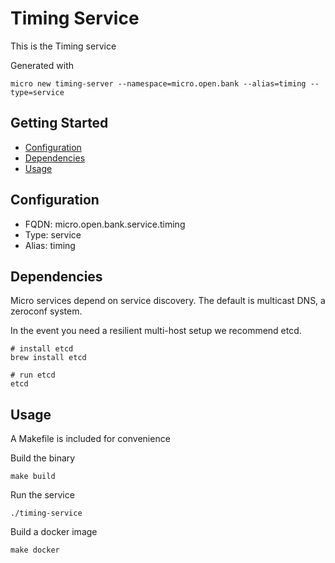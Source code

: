 # Timing Service

This is the Timing service

Generated with

```
micro new timing-server --namespace=micro.open.bank --alias=timing --type=service
```

## Getting Started

- [Configuration](#configuration)
- [Dependencies](#dependencies)
- [Usage](#usage)

## Configuration

- FQDN: micro.open.bank.service.timing
- Type: service
- Alias: timing

## Dependencies

Micro services depend on service discovery. The default is multicast DNS, a zeroconf system.

In the event you need a resilient multi-host setup we recommend etcd.

```
# install etcd
brew install etcd

# run etcd
etcd
```

## Usage

A Makefile is included for convenience

Build the binary

```
make build
```

Run the service
```
./timing-service
```

Build a docker image
```
make docker
```